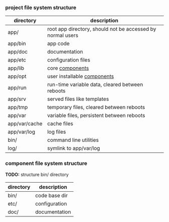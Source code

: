 ### project file system structure

| directory     | description                                                |
|---------------|------------------------------------------------------------|
| app/          | root app directory, should not be accessed by normal users |
| app/bin       | app code                                                   |
| app/doc       | documentation                                              |
| app/etc       | configuration files                                        |
| app/lib       | core [components](#component)                              |
| app/opt       | user installable [components](#component)                  |
| app/run       | run-time variable data, cleared between reboots            |
| app/srv       | served files like templates                                |
| app/tmp       | temporary files, cleared between reboots                   |
| app/var       | variable files, persistent between reboots                 |
| app/var/cache | cache files                                                |
| app/var/log   | log files                                                  |
| bin/          | command line utilities                                     |
| log/          | symlink to app/var/log                                     |

### <a name="component"></a>component file system structure

**TODO:** structure bin/ directory

| directory     | description                                                |
|---------------|------------------------------------------------------------|
| bin/          | code base dir                                              |
| etc/          | configuration                                              |
| doc/          | documentation                                              |